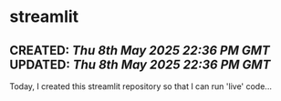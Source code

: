 # streamlit

**CREATED**: *Thu 8th May 2025 22:36 PM GMT*  
**UPDATED**: *Thu 8th May 2025 22:36 PM GMT*  
-----
Today, I created this streamlit repository so that I can run 'live' code...

